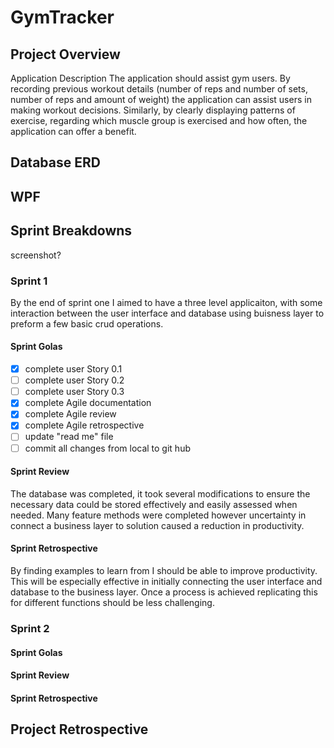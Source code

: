 # GymTracker

## Project Overview
Application Description
The application should assist gym users. By recording previous workout details (number of reps and number of sets, number of reps and amount of weight) the application can assist users in making workout decisions. Similarly, by clearly displaying patterns of exercise, regarding which muscle group is exercised and how often, the application can offer a benefit.

## Database ERD

## WPF

## Sprint Breakdowns
screenshot?
### Sprint 1
By the end of sprint one I aimed to have a three level applicaiton, with some interaction between the user interface and database using  buisness layer to preform a few basic crud operations.
#### Sprint Golas
- [x] complete user Story 0.1
- [ ] complete user Story 0.2
- [ ] complete user Story 0.3
- [x] complete Agile documentation
- [x] complete Agile review
- [x] complete Agile retrospective 
- [ ] update "read me" file
- [ ] commit all changes from local to git hub
#### Sprint Review
The database was completed, it took several modifications to ensure the necessary data could be stored effectively and easily assessed when needed.
Many feature methods were completed however uncertainty in connect a business layer to solution caused a reduction in productivity.
#### Sprint Retrospective
By finding examples to learn from I should be able to improve productivity. This will be especially effective in initially connecting the user interface and database to the business layer. Once a process is achieved replicating this for different functions should be less challenging. 

### Sprint 2
#### Sprint Golas
#### Sprint Review
#### Sprint Retrospective

## Project Retrospective
